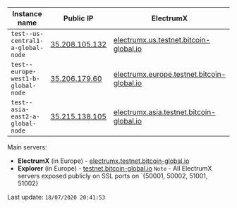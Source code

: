 Instance name | Public IP | ElectrumX | Explorer | Status
--- | --- | --- | --- | ---
`test--us-central1-a-global-node` | [35.208.105.132](35.208.105.132) | [electrumx.us.testnet.bitcoin-global.io](electrumx.us.testnet.bitcoin-global.io) | [explorer.us.testnet.bitcoin-global.io](explorer.us.testnet.bitcoin-global.io) | RUNNING
`test--europe-west1-b-global-node` | [35.206.179.60](35.206.179.60) | [electrumx.europe.testnet.bitcoin-global.io](electrumx.europe.testnet.bitcoin-global.io) | [explorer.europe.testnet.bitcoin-global.io](explorer.europe.testnet.bitcoin-global.io) | RUNNING
`test--asia-east2-a-global-node` | [35.215.138.105](35.215.138.105) | [electrumx.asia.testnet.bitcoin-global.io](electrumx.asia.testnet.bitcoin-global.io) | [explorer.asia.testnet.bitcoin-global.io](explorer.asia.testnet.bitcoin-global.io) | RUNNING

Main servers:

* **ElectrumX** (in Europe) - [electrumx.testnet.bitcoin-global.io](electrumx.testnet.bitcoin-global.io)
* **Explorer** (in Europe) - [testnet.bitcoin-global.io](testnet.bitcoin-global.io)
`Note` - All ElectrumX servers exposed publicly on SSL ports on `{50001, 50002, 51001, 51002}


Last update: `18/07/2020 20:41:53`
